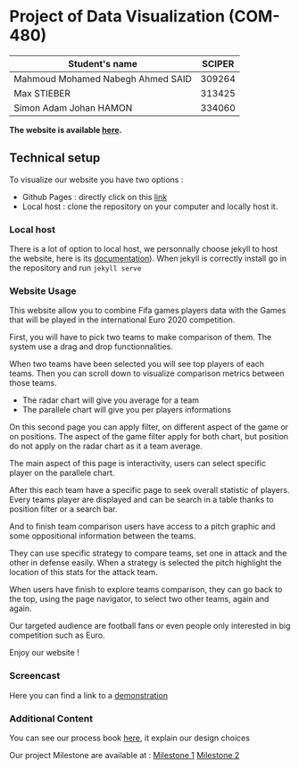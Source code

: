 # Project of Data Visualization (COM-480)

| Student's name                    | SCIPER |
| --------------                    | ------ |
| Mahmoud Mohamed Nabegh Ahmed SAID | 309264 |
| Max STIEBER                       | 313425 |
| Simon Adam Johan HAMON            | 334060 |


**The website is available [here](https://com-480-data-visualization.github.io/data-visualization-project-2021-yoo/website/home.html).**

## Technical setup

To visualize our website you have two options : 
- Github Pages : directly click on this [link](https://com-480-data-visualization.github.io/data-visualization-project-2021-yoo/website/home.html)
- Local host : clone the repository on your computer and locally host it. 

### Local host 

There is a lot of option to local host, we personnally choose jekyll to host the website, here is its [documentation](https://jekyllrb.com/docs/installation/)). When jekyll is correctly install go in the repository and run `jekyll serve`

### Website Usage

This website allow you to combine Fifa games players data with the Games that will be played in the international Euro 2020 competition. 

First, you will have to pick two teams to make comparison of them. The system use a drag and drop functionnalities. 

When two teams have been selected you will see top players of each teams. Then you can scroll down to visualize comparison metrics between those teams. 
- The radar chart will give you average for a team
- The parallele chart will give you per players informations

On this second page you can apply filter, on different aspect of the game or on positions. 
The aspect of the game filter apply for both chart, but position do not apply on the radar chart as it a team average. 

The main aspect of this page is interactivity, users can select specific player on the parallele chart. 

After this each team have a specific page to seek overall statistic of players. Every teams player are displayed and can be search in a table thanks to position filter or a search bar.

And to finish team comparison users have access to a pitch graphic and some oppositional information between the teams.

They can use specific strategy to compare teams, set one in attack and the other in defense easily.
When a strategy is selected the pitch highlight the location of this stats for the attack team. 

When users have finish to explore teams comparison, they can go back to the top, using the page navigator, to select two other teams, again and again. 

Our targeted audience are football fans or even people only interested in big competition such as Euro.

Enjoy our website ! 

### Screencast

Here you can find a link to a [demonstration](https://youtu.be/gsQ2dGACQKo)

### Additional Content 

You can see our process book 
[here](https://github.com/com-480-data-visualization/data-visualization-project-2021-yoo/blob/master/process_book.pdf), it explain our design choices



Our project Milestone are available at :
[Milestone 1](https://github.com/com-480-data-visualization/data-visualization-project-2021-yoo/blob/master/Milestone1.md)
[Milestone 2](https://github.com/com-480-data-visualization/data-visualization-project-2021-yoo/blob/master/Milestone2.md)
